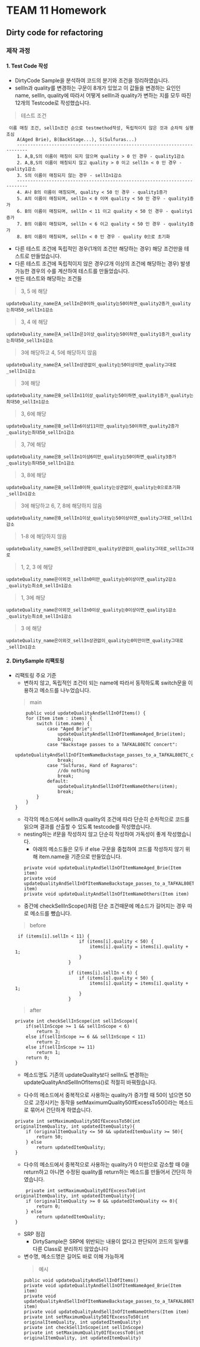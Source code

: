 # TEAM 11 Homework 
## Dirty code for refactoring
### 제작 과정 
#### 1. Test Code 작성
- DirtyCode Sample을 분석하여 코드의 분기와 조건을 정리하였습니다.
- sellIn과 quality를 변경하는 구문이 8개가 있었고 이 값들을 변경하는 요인인
name, sellIn, quality에 따라서 어떻게 sellIn과 quality가 변하는 지를
모두 따진 12개의 Testcode로 작성했습니다.
> 테스트 조건
```shell
 이름 매칭 조건, sellIn조건 순으로 testmethod작성, 독립적이지 않은 것과 순차적 실행 조심
    A(Aged Brie), B(BackStage...), S(Sulfuras...) 
    --------------------------------------------------------------------------
    1. A,B,S의 이름이 매칭이 되지 않으며 quality > 0 인 경우 - quality1감소
    2. A,B,S의 이름이 매칭되지 않고 quality > 0 이고 sellIn < 0 인 경우 - quality1감소
    3. S의 이름이 매칭되지 않는 경우 - sellIn1감소
    --------------------------------------------------------------------------
    4. A나 B의 이름이 매칭되며, quality < 50 인 경우 - quality1증가
    5. A의 이름이 매칭되며, sellIn < 0 이며 quality < 50 인 경우 - quality1증가
    6. B의 이름이 매칭되며, sellIn < 11 이고 quality < 50 인 경우 - quality1증가
    7. B의 이름이 매칭되며, sellIn < 6 이고 quality < 50 인 경우 - quality1증가
    8. B의 이름이 매칭되며, sellIn < 0 인 경우 - quality 0으로 초기화
```
- 다른 테스트 조건에 독립적인 경우(1개의 조건만 해당하는 경우) 해당 조건만을 테스트로 만들었습니다.
- 다른 테스트 조건에 독립적이지 않은 경우(2개 이상의 조건에 해당하는 경우) 발생가능한 경우의 수를 계산하여 테스트를 만들었습니다.
- 만든 테스트와 해당하는 조건들
> 3, 5 에 해당
```shell
updateQuality_name은A_sellIn은0이하_quality는50이하면_quality2증가_quality는최대50_sellIn1감소 
```
> 3, 4 에 해당
```shell
updateQuality_name은A_sellIn은1이상_quality는50이하면_quality1증가_quality는최대50_sellIn1감소
```
> 3에 해당하고 4, 5에 해당하지 않음
```shell
updateQuality_name은A_sellIn상관없이_quality는50이상이면_quality그대로_sellIn1감소
```
> 3에 해당
```shell
updateQuality_name은B_sellIn11이상_quality는50이하면_quality1증가_quality는최대50_sellIn1감소
```
> 3, 6에 해당
```shell
updateQuality_name은B_sellIn6이상11미만_quality는50이하면_quality2증가_quality는최대50_sellIn1감소
```
> 3, 7에 해당
```shell
updateQuality_name은B_sellIn1이상6미만_quality는50이하면_quality3증가_quality는최대50_sellIn1감소
```
> 3, 8에 해당 
```shell
updateQuality_name은B_sellIn0이하_quality는상관없이_quality는0으로초기화_sellIn1감소
```
> 3에 해당하고 6, 7, 8에 해당하지 않음
```shell
updateQuality_name은B_sellIn1이상_quality는50이상이면_quality그대로_sellIn1감소
```
> 1-8 에 해당하지 않음
```shell
updateQuality_name은S_sellIn상관없이_quality상관없이_quality그대로_sellIn그대로
```
> 1, 2, 3 에 해당 
```shell
updateQuality_name은이외것_sellIn0미만_quality는0이상이면_quality2감소_quality는최소0_sellIn1감소
```
> 1, 3에 해당
```shell
updateQuality_name은이외것_sellIn0이상_quality는0이상이면_quality1감소_quality는최소0_sellIn1감소
```
> 3 에 해당
```shell
updateQuality_name은이외것_sellIn상관없이_quality는0미만이면_quality그대로_sellIn1감소
```
#### 2. DirtySample 리팩토링

- 리팩토링 주요 기준
    - 변하지 않고, 독립적인 조건이 되는 name에 따라서 동작하도록 switch문을 이용하고 메소드를 나누었습니다.
    > main
    ```shell
        public void updateQualityAndSellInOfItems() {
        for (Item item : items) {
            switch (item.name) {
                case "Aged Brie":
                    updateQualityAndSellInOfItemNameAged_Brie(item);
                    break;
                case "Backstage passes to a TAFKAL80ETC concert":
                    updateQualityAndSellInOfItemNameBackstage_passes_to_a_TAFKAL80ETC_concert(item);
                    break;
                case "Sulfuras, Hand of Ragnaros":
                    //do nothing
                    break;
                default:
                    updateQualityAndSellInOfItemNameOthers(item);
                    break;
            }
        }
    }
    ```
    - 각각의 메소드에서 sellIn과 quality의 조건에 따라 단순히 순차적으로 코드를 읽으며 결과를 산출할 수 있도록 testcode를 작성했습니다.
    - nesting하는 if문을 작성하지 않고 단순히 작성하여 가독성이 좋게 작성했습니다.
        - 아래의 메소드들은 모두 if else 구문을 중첩하여 코드를 작성하지 않기 위해 item.name을 기준으로 만들었습니다.
        ```shell
        private void updateQualityAndSellInOfItemNameAged_Brie(Item item) 
        private void updateQualityAndSellInOfItemNameBackstage_passes_to_a_TAFKAL80ETC_concert(Item item) 
        private void updateQualityAndSellInOfItemNameOthers(Item item) 
        ```
    - 중간에 checkSellInScope()처럼 단순 조건때문에 메소드가 길어지는 경우 따로 메소드를 뺐습니다. 
    > before
    ```shell
     if (items[i].sellIn < 11) {
                            if (items[i].quality < 50) {
                                items[i].quality = items[i].quality + 1;
                            }
                        }

                        if (items[i].sellIn < 6) {
                            if (items[i].quality < 50) {
                                items[i].quality = items[i].quality + 1;
                            }
                        }
    ```
    > after
    ``` shell
    private int checkSellInScope(int sellInScope){
        if(sellInScope >= 1 && sellInScope < 6)
            return 3;
        else if(sellInScope >= 6 && sellInScope < 11)
            return 2;
        else if(sellInScope >= 11)
            return 1;
        return 0;
    }
    ```
    - 메소드명도 기존의 updateQuality보다 sellIn도 변경하는 updateQualityAndSellInOfItems()로 적절히 바꿔줬습니다. 
    
    - 다수의 메소드에서 중복적으로 사용하는 quality가 증가할 때 50이 넘으면 50으로 고정시키는 동작을 setMaximumQuality50IfExcessTo50()라는 메소드로 묶어서 간단하게 하였습니다.
    ```shell
    private int setMaximumQuality50IfExcessTo50(int originalItemQuality, int updatedItemQuality){
        if (originalItemQuality <= 50 && updatedItemQuality >= 50){
            return 50;
        } else
            return updatedItemQuality;
    }
    ```
    - 다수의 메소드에서 중복적으로 사용하는 quality가 0 미만으로 감소할 때 0을 return하고 아니면 
    수정된 quality를 return하는 메소드를 만들어서 간단히 하였습니다.
    ```shell
        private int setMaximumQuality0IfExcessTo0(int originalItemQuality, int updatedItemQuality){
        if (originalItemQuality >= 0 && updatedItemQuality <= 0){
            return 0;
        } else
            return updatedItemQuality;
    }
    ```
    - SRP 점검 
        - DirtySample은 SRP에 위반되는 내용이 없다고 판단되어 코드의 일부를 다른 Class로 분리하지 않았습니다
    - 변수명, 메소드명은 길어도 바로 이해 가능하게 
        >예시
        ```shell
        public void updateQualityAndSellInOfItems() 
        private void updateQualityAndSellInOfItemNameAged_Brie(Item item) 
        private void updateQualityAndSellInOfItemNameBackstage_passes_to_a_TAFKAL80ETC_concert(Item item) 
        private void updateQualityAndSellInOfItemNameOthers(Item item) 
        private int setMaximumQuality50IfExcessTo50(int originalItemQuality, int updatedItemQuality)
        private int checkSellInScope(int sellInScope)
        private int setMaximumQuality0IfExcessTo0(int originalItemQuality, int updatedItemQuality)
        ```

